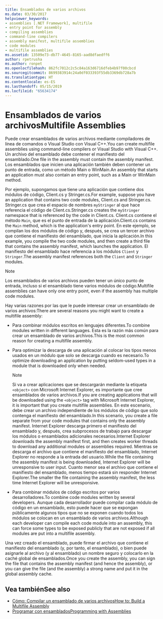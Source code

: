 ```yaml
---
title: Ensamblados de varios archivos
ms.date: 03/30/2017
helpviewer_keywords:
- assemblies [.NET Framework], multifile
- entry point for assembly
- compiling assemblies
- command-line compilers
- assembly manifest, multifile assemblies
- code modules
- multifile assemblies
ms.assetid: 13509e73-db77-4645-8165-aad8dfaedff6
author: rpetrusha
ms.author: ronpet
ms.openlocfilehash: 862fc7012c2c5c84a163d6716dfeb4b97f00cbcd
ms.sourcegitcommit: 8699383914c24a0df033393f55db3369db728a7b
ms.translationtype: HT
ms.contentlocale: es-ES
ms.lasthandoff: 05/15/2019
ms.locfileid: "65634174"
---
```

# <a name="multifile-assemblies"></a><span data-ttu-id="730b2-102">Ensamblados de varios archivos</span><span class="sxs-lookup"><span data-stu-id="730b2-102">Multifile Assemblies</span></span>

<span data-ttu-id="730b2-103">Puede crear ensamblados de varios archivos mediante compiladores de línea de comandos o Visual Studio con Visual C++.</span><span class="sxs-lookup"><span data-stu-id="730b2-103">You can create multifile assemblies using command-line compilers or Visual Studio with Visual C++.</span></span> <span data-ttu-id="730b2-104">Un archivo del ensamblado debe contener el manifiesto del ensamblado.</span><span class="sxs-lookup"><span data-stu-id="730b2-104">One file in the assembly must contain the assembly manifest.</span></span> <span data-ttu-id="730b2-105">Los ensamblados que inicien una aplicación también deben contener un punto de entrada, como un método Main o WinMain.</span><span class="sxs-lookup"><span data-stu-id="730b2-105">An assembly that starts an application must also contain an entry point, such as a Main or WinMain method.</span></span>

<span data-ttu-id="730b2-106">Por ejemplo, supongamos que tiene una aplicación que contiene dos módulos de código, Client.cs y Stringer.cs.</span><span class="sxs-lookup"><span data-stu-id="730b2-106">For example, suppose you have an application that contains two code modules, Client.cs and Stringer.cs.</span></span> <span data-ttu-id="730b2-107">Stringer.cs que crea el espacio de nombres `myStringer` al que hace referencia el código de Client.cs.</span><span class="sxs-lookup"><span data-stu-id="730b2-107">Stringer.cs creates the `myStringer` namespace that is referenced by the code in Client.cs.</span></span> <span data-ttu-id="730b2-108">Client.cs contiene el método `Main`, que es el punto de entrada de la aplicación.</span><span class="sxs-lookup"><span data-stu-id="730b2-108">Client.cs contains the `Main` method, which is the application's entry point.</span></span> <span data-ttu-id="730b2-109">En este ejemplo, se compilan los dos módulos de código y, después, se crea un tercer archivo que contiene el manifiesto del ensamblado, que inicia la aplicación.</span><span class="sxs-lookup"><span data-stu-id="730b2-109">In this example, you compile the two code modules, and then create a third file that contains the assembly manifest, which launches the application.</span></span> <span data-ttu-id="730b2-110">El manifiesto del ensamblado hace referencia a los módulos `Client` y `Stringer`.</span><span class="sxs-lookup"><span data-stu-id="730b2-110">The assembly manifest references both the `Client` and `Stringer` modules.</span></span>

> [!NOTE]
> <span data-ttu-id="730b2-111">Los ensamblados de varios archivos pueden tener un único punto de entrada, incluso si el ensamblado tiene varios módulos de código.</span><span class="sxs-lookup"><span data-stu-id="730b2-111">Multifile assemblies can have only one entry point, even if the assembly has multiple code modules.</span></span>

<span data-ttu-id="730b2-112">Hay varias razones por las que le puede interesar crear un ensamblado de varios archivos:</span><span class="sxs-lookup"><span data-stu-id="730b2-112">There are several reasons you might want to create a multifile assembly:</span></span>

- <span data-ttu-id="730b2-113">Para combinar módulos escritos en lenguajes diferentes.</span><span class="sxs-lookup"><span data-stu-id="730b2-113">To combine modules written in different languages.</span></span> <span data-ttu-id="730b2-114">Esta es la razón más común para crear un ensamblado de varios archivos.</span><span class="sxs-lookup"><span data-stu-id="730b2-114">This is the most common reason for creating a multifile assembly.</span></span>

- <span data-ttu-id="730b2-115">Para optimizar la descarga de una aplicación al colocar los tipos menos usados en un módulo que solo se descarga cuando es necesario.</span><span class="sxs-lookup"><span data-stu-id="730b2-115">To optimize downloading an application by putting seldom-used types in a module that is downloaded only when needed.</span></span>

    > [!NOTE]
    > <span data-ttu-id="730b2-116">Si va a crear aplicaciones que se descargarán mediante la etiqueta `<object>` con Microsoft Internet Explorer, es importante que cree ensamblados de varios archivos.</span><span class="sxs-lookup"><span data-stu-id="730b2-116">If you are creating applications that will be downloaded using the `<object>` tag with Microsoft Internet Explorer, it is important that you create multifile assemblies.</span></span> <span data-ttu-id="730b2-117">En este escenario, debe crear un archivo independiente de los módulos de código que solo contenga el manifiesto del ensamblado.</span><span class="sxs-lookup"><span data-stu-id="730b2-117">In this scenario, you create a file separate from your code modules that contains only the assembly manifest.</span></span> <span data-ttu-id="730b2-118">Internet Explorer descarga primero el manifiesto del ensamblado y, después, crea subprocesos de trabajo para descargar los módulos o ensamblados adicionales necesarios.</span><span class="sxs-lookup"><span data-stu-id="730b2-118">Internet Explorer downloads the assembly manifest first, and then creates worker threads to download any additional modules or assemblies required.</span></span> <span data-ttu-id="730b2-119">Mientras se descarga el archivo que contiene el manifiesto del ensamblado, Internet Explorer no responde a la entrada del usuario.</span><span class="sxs-lookup"><span data-stu-id="730b2-119">While the file containing the assembly manifest is being downloaded, Internet Explorer will be unresponsive to user input.</span></span> <span data-ttu-id="730b2-120">Cuanto menor sea el archivo que contiene el manifiesto del ensamblado, menos tiempo estará sin responder Internet Explorer.</span><span class="sxs-lookup"><span data-stu-id="730b2-120">The smaller the file containing the assembly manifest, the less time Internet Explorer will be unresponsive.</span></span>

- <span data-ttu-id="730b2-121">Para combinar módulos de código escritos por varios desarrolladores.</span><span class="sxs-lookup"><span data-stu-id="730b2-121">To combine code modules written by several developers.</span></span> <span data-ttu-id="730b2-122">Aunque cada desarrollador puede compilar cada módulo de código en un ensamblado, esto puede hacer que se expongan públicamente algunos tipos que no se exponen cuando todos los módulos se colocan en un ensamblado de varios archivos.</span><span class="sxs-lookup"><span data-stu-id="730b2-122">Although each developer can compile each code module into an assembly, this can force some types to be exposed publicly that are not exposed if all modules are put into a multifile assembly.</span></span>

<span data-ttu-id="730b2-123">Una vez creado el ensamblado, puede firmar el archivo que contiene el manifiesto del ensamblado (y, por tanto, el ensamblado), o bien puede asignarle al archivo (y al ensamblado) un nombre seguro y colocarlo en la caché global de ensamblados.</span><span class="sxs-lookup"><span data-stu-id="730b2-123">Once you create the assembly, you can sign the file that contains the assembly manifest (and hence the assembly), or you can give the file (and the assembly) a strong name and put it in the global assembly cache.</span></span>

## <a name="see-also"></a><span data-ttu-id="730b2-124">Vea también</span><span class="sxs-lookup"><span data-stu-id="730b2-124">See also</span></span>

- [<span data-ttu-id="730b2-125">Cómo: Compilar un ensamblado de varios archivos</span><span class="sxs-lookup"><span data-stu-id="730b2-125">How to: Build a Multifile Assembly</span></span>](../../../docs/framework/app-domains/how-to-build-a-multifile-assembly.md)
- [<span data-ttu-id="730b2-126">Programar con ensamblados</span><span class="sxs-lookup"><span data-stu-id="730b2-126">Programming with Assemblies</span></span>](../../../docs/framework/app-domains/programming-with-assemblies.md)
